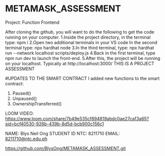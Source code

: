 # METAMASK_ASSESSMENT

Project: Function Frontend 

After cloning the github, you will want to do the following to get the code running on your computer. 
1.Inside the project directory, in the terminal type: npm i 
2.Open two additional terminals in your VS code In the second terminal type: npx hardhat node 
3.In the third terminal, type: npx hardhat run --network localhost scripts/deploy.js 
4.Back in the first terminal, type npm run dev to launch the front-end. 
5.After this, the project will be running on your localhost. Typically at http://localhost:3000/ THIS IS A PROJECT ASSESSMENT 


#UPDATES TO THE SMART CONTRACT
I added new functions to the smart contract:
1. Paused()
2. Unpaused()
3. OwnershipTransferred()

LOOM VIDEO:
https://www.loom.com/share/7b49e535cf894819abdc0ae27caf3a65?sid=bcf40530-926b-439b-8d5d-bcb900c156c1


NAME: Blys Neil Ong 
STUDENT ID NTC: 8211710 
EMAIL: 8211710@ntc.edu.ph 

https://github.com/BlysOng/METAMASK_ASSESSMENT.git
